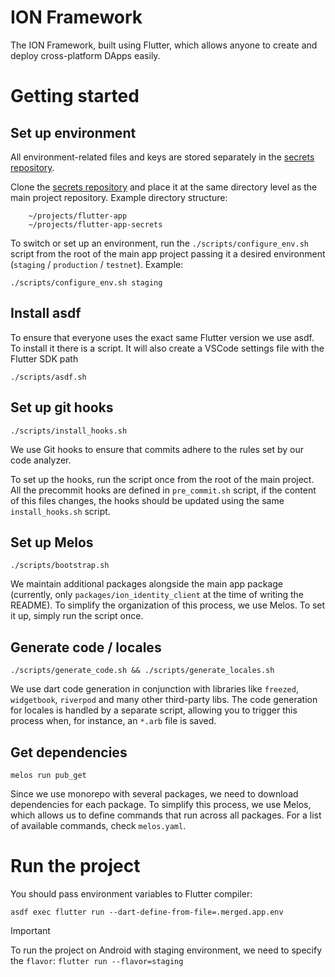 # ION Framework

The ION Framework, built using Flutter, which allows anyone to create and deploy cross-platform DApps easily.

# Getting started

## Set up environment

All environment-related files and keys are stored separately in the [secrets repository](https://github.com/ice-blockchain/flutter-app-secrets).

Clone the [secrets repository](https://github.com/ice-blockchain/flutter-app-secrets) and place it at the same directory level as the main project repository.
Example directory structure:
```
    ~/projects/flutter-app
    ~/projects/flutter-app-secrets
```
To switch or set up an environment, run the `./scripts/configure_env.sh` script from the root of the main app project passing it a desired environment (`staging` / `production` / `testnet`).
Example:

```
./scripts/configure_env.sh staging
```

## Install asdf

To ensure that everyone uses the exact same Flutter version we use asdf. To install it there is a script. It will also create a VSCode settings file with the Flutter SDK path
```
./scripts/asdf.sh
```

## Set up git hooks

```
./scripts/install_hooks.sh
```

We use Git hooks to ensure that commits adhere to the rules set by our code analyzer.

To set up the hooks, run the script once from the root of the main project. All the precommit hooks are defined in `pre_commit.sh` script, if the content of this files changes, the hooks should be updated using the same `install_hooks.sh` script.

## Set up Melos

```
./scripts/bootstrap.sh
```

We maintain additional packages alongside the main app package (currently, only `packages/ion_identity_client` at the time of writing the README). To simplify the organization of this process, we use Melos. To set it up, simply run the script once. 

## Generate code / locales

```
./scripts/generate_code.sh && ./scripts/generate_locales.sh
```

We use dart code generation in conjunction with libraries like `freezed`, `widgetbook`, `riverpod` and many other third-party libs. The code generation for locales is handled by a separate script, allowing you to trigger this process when, for instance, an `*.arb` file is saved.

## Get dependencies

```
melos run pub_get
```
Since we use monorepo with several packages, we need to download dependencies for each package. To simplify this process, we use Melos, which allows us to define commands that run across all packages. For a list of available commands, check `melos.yaml`.

# Run the project

You should pass environment variables to Flutter compiler:
```
asdf exec flutter run --dart-define-from-file=.merged.app.env
```


> [!IMPORTANT]
> To run the project on Android with staging environment, we need to specify the `flavor`:
> ```flutter run --flavor=staging```
